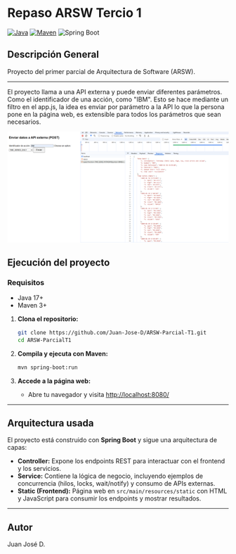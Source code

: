
# Repaso ARSW Tercio 1

[![Java](https://img.shields.io/badge/Java-17%2B-blue.svg)](https://www.oracle.com/java/)
[![Maven](https://img.shields.io/badge/Maven-Build-brightgreen.svg)](https://maven.apache.org/)
![Spring Boot](https://img.shields.io/badge/Spring%20Boot-brightgreen.svg)

## Descripción General

Proyecto del primer parcial de Arquitectura de Software (ARSW).

---

El proyecto llama a una API externa y puede enviar diferentes parámetros. Como el identificador de una acción, como "IBM".
Esto se hace mediante un filtro en el app.js, la idea es enviar por parámetro a la API lo que la persona pone en la página web, es extensible para todos los parámetros que sean necesarios.




![alt text](/img/image.png)


## Ejecución del proyecto

### Requisitos

- Java 17+
- Maven 3+

1. **Clona el repositorio:**
	```bash
	git clone https://github.com/Juan-Jose-D/ARSW-Parcial-T1.git
	cd ARSW-ParcialT1
	```

2. **Compila y ejecuta con Maven:**
	```bash
	mvn spring-boot:run
	```

3. **Accede a la página web:**
	- Abre tu navegador y visita [http://localhost:8080/](http://localhost:8080)

---


## Arquitectura usada

El proyecto está construido con **Spring Boot** y sigue una arquitectura de capas:

- **Controller:** Expone los endpoints REST para interactuar con el frontend y los servicios.
- **Service:** Contiene la lógica de negocio, incluyendo ejemplos de concurrencia (hilos, locks, wait/notify) y consumo de APIs externas.
- **Static (Frontend):** Página web en `src/main/resources/static` con HTML y JavaScript para consumir los endpoints y mostrar resultados.

---



## Autor

Juan José D.